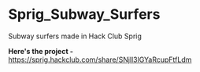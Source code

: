 # Sprig_Subway_Surfers
Subway surfers made in Hack Club Sprig

**Here's the project -** https://sprig.hackclub.com/share/SNjll3lGYaRcupFtfLdm
